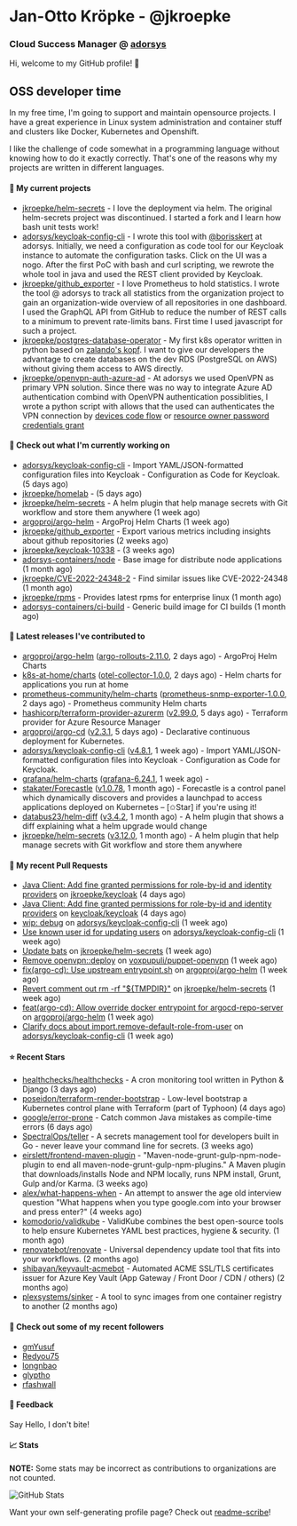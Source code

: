 # Jan-Otto Kröpke - @jkroepke
### Cloud Success Manager @ [adorsys](https://github.com/adorsys)

Hi, welcome to my GitHub profile! 👋

## OSS developer time
In my free time, I'm going to support and maintain opensource projects. I have a great experience in Linux system administration and container stuff and clusters like Docker, Kubernetes and Openshift.

I like the challenge of code somewhat in a programming language without knowing how to do it exactly correctly. That's one of the reasons why my projects are written in different languages.

#### 🌱 My current projects
- [jkroepke/helm-secrets](https://github.com/jkroepke/helm-secrets) - I love the deployment via helm. The original helm-secrets project was discontinued. I started a fork and I learn how bash unit tests work!
- [adorsys/keycloak-config-cli](https://github.com/adorsys/keycloak-config-cli) - I wrote this tool with [@borisskert](https://github.com/borisskert) at adorsys. Initially, we need a configuration as code tool for our Keycloak instance to automate the configuration tasks. Click on the UI was a nogo. After the first PoC with bash and curl scripting, we rewrote the whole tool in java and used the REST client provided by Keycloak.
- [jkroepke/github_exporter](https://github.com/jkroepke/github_exporter) - I love Prometheus to hold statistics. I wrote the tool @ adorsys to track all statistics from the organization project to gain an organization-wide overview of all repositories in one dashboard. I used the GraphQL API from GitHub to reduce the number of REST calls to a minimum to prevent rate-limits bans. First time I used javascript for such a project.
- [jkroepke/postgres-database-operator](https://github.com/jkroepke/postgres-database-operator) - My first k8s operator written in python based on [zalando's kopf](https://github.com/zalando-incubator/kopf). I want to give our developers the advantage to create databases on the dev RDS (PostgreSQL on AWS) without giving them access to AWS directly.
- [jkroepke/openvpn-auth-azure-ad](https://github.com/jkroepke/openvpn-auth-azure-ad) - At adorsys we used OpenVPN as primary VPN solution. Since there was no way to integrate Azure AD authentication combind with OpenVPN authentication possiblities, I wrote a python script with allows that the used can authenticates the VPN connection by [devices code flow](https://docs.microsoft.com/en-us/azure/active-directory/develop/v2-oauth2-device-code) or [resource owner password credentials grant](https://docs.microsoft.com/en-us/azure/active-directory/develop/v2-oauth-ropc)

#### 👷 Check out what I'm currently working on

- [adorsys/keycloak-config-cli](https://github.com/adorsys/keycloak-config-cli) - Import YAML/JSON-formatted configuration files into Keycloak - Configuration as Code for Keycloak. (5 days ago)
- [jkroepke/homelab](https://github.com/jkroepke/homelab) -  (5 days ago)
- [jkroepke/helm-secrets](https://github.com/jkroepke/helm-secrets) - A helm plugin that help manage secrets with Git workflow and store them anywhere (1 week ago)
- [argoproj/argo-helm](https://github.com/argoproj/argo-helm) - ArgoProj Helm Charts (1 week ago)
- [jkroepke/github_exporter](https://github.com/jkroepke/github_exporter) - Export various metrics including insights about github repositories (2 weeks ago)
- [jkroepke/keycloak-10338](https://github.com/jkroepke/keycloak-10338) -  (3 weeks ago)
- [adorsys-containers/node](https://github.com/adorsys-containers/node) - Base image for distribute node applications (1 month ago)
- [jkroepke/CVE-2022-24348-2](https://github.com/jkroepke/CVE-2022-24348-2) - Find similar issues like CVE-2022-24348 (1 month ago)
- [jkroepke/rpms](https://github.com/jkroepke/rpms) - Provides latest rpms for enterprise linux (1 month ago)
- [adorsys-containers/ci-build](https://github.com/adorsys-containers/ci-build) - Generic build image for CI builds (1 month ago)

#### 🔭 Latest releases I've contributed to

- [argoproj/argo-helm](https://github.com/argoproj/argo-helm) ([argo-rollouts-2.11.0](https://github.com/argoproj/argo-helm/releases/tag/argo-rollouts-2.11.0), 2 days ago) - ArgoProj Helm Charts
- [k8s-at-home/charts](https://github.com/k8s-at-home/charts) ([otel-collector-1.0.0](https://github.com/k8s-at-home/charts/releases/tag/otel-collector-1.0.0), 2 days ago) - Helm charts for applications you run at home
- [prometheus-community/helm-charts](https://github.com/prometheus-community/helm-charts) ([prometheus-snmp-exporter-1.0.0](https://github.com/prometheus-community/helm-charts/releases/tag/prometheus-snmp-exporter-1.0.0), 2 days ago) - Prometheus community Helm charts
- [hashicorp/terraform-provider-azurerm](https://github.com/hashicorp/terraform-provider-azurerm) ([v2.99.0](https://github.com/hashicorp/terraform-provider-azurerm/releases/tag/v2.99.0), 5 days ago) - Terraform provider for Azure Resource Manager
- [argoproj/argo-cd](https://github.com/argoproj/argo-cd) ([v2.3.1](https://github.com/argoproj/argo-cd/releases/tag/v2.3.1), 5 days ago) - Declarative continuous deployment for Kubernetes.
- [adorsys/keycloak-config-cli](https://github.com/adorsys/keycloak-config-cli) ([v4.8.1](https://github.com/adorsys/keycloak-config-cli/releases/tag/v4.8.1), 1 week ago) - Import YAML/JSON-formatted configuration files into Keycloak - Configuration as Code for Keycloak.
- [grafana/helm-charts](https://github.com/grafana/helm-charts) ([grafana-6.24.1](https://github.com/grafana/helm-charts/releases/tag/grafana-6.24.1), 1 week ago) - 
- [stakater/Forecastle](https://github.com/stakater/Forecastle) ([v1.0.78](https://github.com/stakater/Forecastle/releases/tag/v1.0.78), 1 month ago) - Forecastle is a control panel which dynamically discovers and provides a launchpad to access applications deployed on Kubernetes  – [✩Star] if you&#39;re using it!
- [databus23/helm-diff](https://github.com/databus23/helm-diff) ([v3.4.2](https://github.com/databus23/helm-diff/releases/tag/v3.4.2), 1 month ago) - A helm plugin that shows a diff explaining what a helm upgrade would change
- [jkroepke/helm-secrets](https://github.com/jkroepke/helm-secrets) ([v3.12.0](https://github.com/jkroepke/helm-secrets/releases/tag/v3.12.0), 1 month ago) - A helm plugin that help manage secrets with Git workflow and store them anywhere

#### 🔨 My recent Pull Requests

- [Java Client: Add fine granted permissions for role-by-id and identity providers](https://github.com/jkroepke/keycloak/pull/1) on [jkroepke/keycloak](https://github.com/jkroepke/keycloak) (4 days ago)
- [Java Client: Add fine granted permissions for role-by-id and identity providers](https://github.com/keycloak/keycloak/pull/10724) on [keycloak/keycloak](https://github.com/keycloak/keycloak) (4 days ago)
- [wip: debug](https://github.com/adorsys/keycloak-config-cli/pull/666) on [adorsys/keycloak-config-cli](https://github.com/adorsys/keycloak-config-cli) (1 week ago)
- [Use known user id for updating users](https://github.com/adorsys/keycloak-config-cli/pull/664) on [adorsys/keycloak-config-cli](https://github.com/adorsys/keycloak-config-cli) (1 week ago)
- [Update bats](https://github.com/jkroepke/helm-secrets/pull/202) on [jkroepke/helm-secrets](https://github.com/jkroepke/helm-secrets) (1 week ago)
- [Remove openvpn::deploy](https://github.com/voxpupuli/puppet-openvpn/pull/424) on [voxpupuli/puppet-openvpn](https://github.com/voxpupuli/puppet-openvpn) (1 week ago)
- [fix(argo-cd): Use upstream entrypoint.sh](https://github.com/argoproj/argo-helm/pull/1159) on [argoproj/argo-helm](https://github.com/argoproj/argo-helm) (1 week ago)
- [Revert comment out rm -rf &#34;${TMPDIR}&#34;](https://github.com/jkroepke/helm-secrets/pull/201) on [jkroepke/helm-secrets](https://github.com/jkroepke/helm-secrets) (1 week ago)
- [feat(argo-cd): Allow override docker entrypoint for argocd-repo-server](https://github.com/argoproj/argo-helm/pull/1158) on [argoproj/argo-helm](https://github.com/argoproj/argo-helm) (1 week ago)
- [Clarify docs about import.remove-default-role-from-user](https://github.com/adorsys/keycloak-config-cli/pull/659) on [adorsys/keycloak-config-cli](https://github.com/adorsys/keycloak-config-cli) (1 week ago)

#### ⭐ Recent Stars

- [healthchecks/healthchecks](https://github.com/healthchecks/healthchecks) - A cron monitoring tool written in Python &amp; Django (3 days ago)
- [poseidon/terraform-render-bootstrap](https://github.com/poseidon/terraform-render-bootstrap) - Low-level bootstrap a Kubernetes control plane with Terraform (part of Typhoon) (4 days ago)
- [google/error-prone](https://github.com/google/error-prone) - Catch common Java mistakes as compile-time errors (6 days ago)
- [SpectralOps/teller](https://github.com/SpectralOps/teller) - A secrets management tool for developers built in Go - never leave your command line for secrets. (3 weeks ago)
- [eirslett/frontend-maven-plugin](https://github.com/eirslett/frontend-maven-plugin) - &#34;Maven-node-grunt-gulp-npm-node-plugin to end all maven-node-grunt-gulp-npm-plugins.&#34; A Maven plugin that downloads/installs Node and NPM locally, runs NPM install, Grunt, Gulp and/or Karma. (3 weeks ago)
- [alex/what-happens-when](https://github.com/alex/what-happens-when) - An attempt to answer the age old interview question &#34;What happens when you type google.com into your browser and press enter?&#34; (4 weeks ago)
- [komodorio/validkube](https://github.com/komodorio/validkube) - ValidKube combines the best open-source tools to help ensure Kubernetes YAML best practices, hygiene &amp; security. (1 month ago)
- [renovatebot/renovate](https://github.com/renovatebot/renovate) - Universal dependency update tool that fits into your workflows. (2 months ago)
- [shibayan/keyvault-acmebot](https://github.com/shibayan/keyvault-acmebot) - Automated ACME SSL/TLS certificates issuer for Azure Key Vault (App Gateway / Front Door / CDN / others) (2 months ago)
- [plexsystems/sinker](https://github.com/plexsystems/sinker) - A tool to sync images from one container registry to another (2 months ago)

#### 👯 Check out some of my recent followers

- [gmYusuf](https://github.com/gmYusuf)
- [Redyou75](https://github.com/Redyou75)
- [longnbao](https://github.com/longnbao)
- [glyptho](https://github.com/glyptho)
- [rfashwall](https://github.com/rfashwall)

#### 💬 Feedback

Say Hello, I don't bite!

#### 📈 Stats

**NOTE:** Some stats may be incorrect as contributions to organizations
are not counted.

![GitHub Stats](https://github-readme-stats.vercel.app/api?username=jkroepke&count_private=false&theme=tokyonight&show_icons=true)

Want your own self-generating profile page? Check out [readme-scribe](https://github.com/muesli/readme-scribe)!
